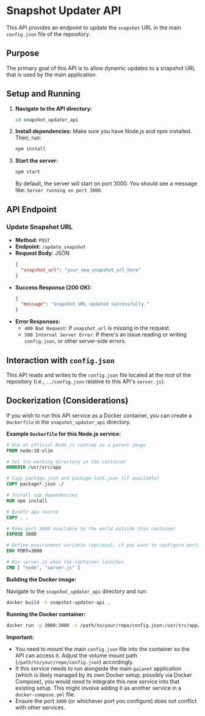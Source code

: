 # Snapshot Updater API

This API provides an endpoint to update the `snapshot` URL in the main `config.json` file of the repository.

## Purpose

The primary goal of this API is to allow dynamic updates to a snapshot URL that is used by the main application.

## Setup and Running

1.  **Navigate to the API directory:**
    ```bash
    cd snapshot_updater_api
    ```

2.  **Install dependencies:**
    Make sure you have Node.js and npm installed. Then, run:
    ```bash
    npm install
    ```

3.  **Start the server:**
    ```bash
    npm start
    ```
    By default, the server will start on port 3000. You should see a message like: `Server running on port 3000`.

## API Endpoint

### Update Snapshot URL

*   **Method:** `POST`
*   **Endpoint:** `/update_snapshot`
*   **Request Body:** JSON
    ```json
    {
      "snapshot_url": "your_new_snapshot_url_here"
    }
    ```
*   **Success Response (200 OK):**
    ```json
    {
      "message": "Snapshot URL updated successfully."
    }
    ```
*   **Error Responses:**
    *   `400 Bad Request`: If `snapshot_url` is missing in the request.
    *   `500 Internal Server Error`: If there's an issue reading or writing `config.json`, or other server-side errors.

## Interaction with `config.json`

This API reads and writes to the `config.json` file located at the root of the repository (i.e., `../config.json` relative to this API's `server.js`).

## Dockerization (Considerations)

If you wish to run this API service as a Docker container, you can create a `Dockerfile` in the `snapshot_updater_api` directory.

**Example `Dockerfile` for this Node.js service:**

```dockerfile
# Use an official Node.js runtime as a parent image
FROM node:18-slim

# Set the working directory in the container
WORKDIR /usr/src/app

# Copy package.json and package-lock.json (if available)
COPY package*.json ./

# Install app dependencies
RUN npm install

# Bundle app source
COPY . .

# Make port 3000 available to the world outside this container
EXPOSE 3000

# Define environment variable (optional, if you want to configure port)
ENV PORT=3000

# Run server.js when the container launches
CMD [ "node", "server.js" ]
```

**Building the Docker image:**

Navigate to the `snapshot_updater_api` directory and run:
```bash
docker build -t snapshot-updater-api .
```

**Running the Docker container:**

```bash
docker run -p 3000:3000 -v /path/to/your/repo/config.json:/usr/src/app/config.json snapshot-updater-api
```
**Important:**
*   You need to mount the main `config.json` file into the container so the API can access it. Adjust the volume mount path (`/path/to/your/repo/config.json`) accordingly.
*   If this service needs to run alongside the main `gaianet` application (which is likely managed by its own Docker setup, possibly via Docker Compose), you would need to integrate this new service into that existing setup. This might involve adding it as another service in a `docker-compose.yml` file.
*   Ensure the port `3000` (or whichever port you configure) does not conflict with other services.
